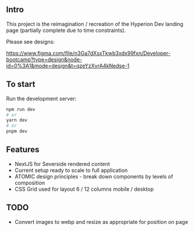 ## Intro

This project is the reimagination / recreation of the Hyperion Dev landing page (partially complete due to time constraints).

Please see designs:

https://www.figma.com/file/n3Ga7dXsxTkwb3xdx99fxn/Developer-bootcamp?type=design&node-id=0%3A1&mode=design&t=qzeYzXvrA4kNedse-1

## To start

Run the development server:

```bash
npm run dev
# or
yarn dev
# or
pnpm dev
```

## Features

- NextJS for Severside rendered content
- Current setup ready to scale to full application
- ATOMIC design principles - break down components by levels of composition
- CSS Grid used for layout 6 / 12 columns mobile / desktop


## TODO
- Convert images to webp and resize as appropriate for position on page
